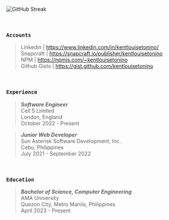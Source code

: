 ![GitHub Streak](https://github-readme-streak-stats-rosy.vercel.app?user=kentlouisetonino&theme=shadow-green&hide_border=true&border_radius=7.1&card_width=846&hide_current_streak=true)

<br />

### `Accounts`
> Linkedin | https://www.linkedin.com/in/kentlouisetonino/ <br />
> Snapcraft | https://snapcraft.io/publisher/kentlouisetonino <br />
> NPM | https://npmjs.com/~kentlouisetonino <br />
> Github Gists | https://gist.github.com/kentlouisetonino

<br />

### `Experience`
> _**Software Engineer**_ <br />
> Cell 5 Limited <br />
> London, England <br />
> October 2022 - Present

> _**Junior Web Developer**_ <br />
> Sun Asterisk Software Development, Inc. <br />
> Cebu, Philippines <br />
> July 2021 - September 2022

<br />

### `Education`
> _**Bachelor of Science, Computer Engineering**_ <br />
> AMA University <br />
> Quezon City, Metro Manila, Philippines <br />
> April 2023 - Present
